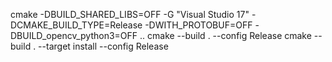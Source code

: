 cmake -DBUILD_SHARED_LIBS=OFF -G "Visual Studio 17" -DCMAKE_BUILD_TYPE=Release -DWITH_PROTOBUF=OFF -DBUILD_opencv_python3=OFF ..
cmake --build . --config Release
cmake --build . --target install --config Release